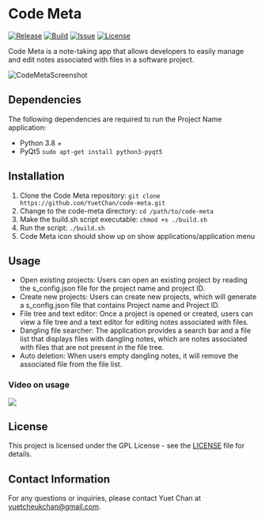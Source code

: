 # Code Meta

[![Release](https://img.shields.io/badge/Release-v1.0.0-blue.svg)](https://github.com/YuetChan/code-meta/releases/tag/v1.0.0)
[![Build](https://img.shields.io/badge/Build-Passing-brightgreen.svg)](https://github.com/YuetChan/code-meta)
[![Issue](https://img.shields.io/github/issues/YuetChan/code-meta)](https://github.com/YuetChan/code-meta/issues)
[![License](https://img.shields.io/badge/License-GPL-yellow.svg)](https://github.com/YuetChan/code-meta/blob/main/LICENSE)

Code Meta is a note-taking app that allows developers to easily manage and edit notes associated with files in a software project.

![CodeMetaScreenshot](https://i.ibb.co/cJ0RBQ3/Screenshot-from-2023-04-13-00-32-03.png)

## Dependencies

The following dependencies are required to run the Project Name application:

- Python 3.8 +
- PyQt5 `sudo apt-get install python3-pyqt5`

## Installation

1. Clone the Code Meta repository: `git clone https://github.com/YuetChan/code-meta.git`
2. Change to the code-meta directory: `cd /path/to/code-meta`
3. Make the build.sh script executable: `chmod +x ./build.sh`
4. Run the script: `./build.sh`
5. Code Meta icon should show up on show applications/application menu

## Usage

- Open existing projects: Users can open an existing project by reading the s_config.json file for the project name and project ID.
- Create new projects: Users can create new projects, which will generate a s_config.json file that contains Project name and Project ID.
- File tree and text editor: Once a project is opened or created, users can view a file tree and a text editor for editing notes associated with files.
- Dangling file searcher: The application provides a search bar and a file list that displays files with dangling notes, which are notes associated with files that are not present in the file tree.
- Auto deletion: When users empty dangling notes, it will remove the associated file from the file list.

### Video on usage

[![](https://i.ibb.co/BV9nDvF/643a1c3f79c3c-fbutube-code-meta-thumbnail.png)](https://www.youtube.com/watch?v=dZb2pFhr-NA)


## License

This project is licensed under the GPL License - see the [LICENSE](https://github.com/YuetChan/code-meta/blob/master/LICENSE)
 file for details.

## Contact Information

For any questions or inquiries, please contact Yuet Chan at yuetcheukchan@gmail.com.
